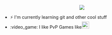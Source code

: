 <!-- ![](https://c.tenor.com/WuOwfnsLcfYAAAAC/star-wars-obi-wan-kenobi.gif)
-->
<p align="center">
 <img src="https://c.tenor.com/WuOwfnsLcfYAAAAC/star-wars-obi-wan-kenobi.gif">
</p>

<ul>
 <li>⚡ I'm currently learning git and other cool stuff</li>
<li>:video_game: I like PvP Games like<img width="23" height="23" src="https://upload.wikimedia.org/wikipedia/commons/2/2a/LoL_icon.svg"></li>
</ul>


<!--
**PascalShox/PascalShox** is a ✨ _special_ ✨ repository because its `README.md` (this file) appears on your GitHub profile.

Here are some ideas to get you started:

- 🔭 I’m currently working on ...
- 🌱 I’m currently learning ...
- 👯 I’m looking to collaborate on ...
- 🤔 I’m looking for help with ...
- 💬 Ask me about ...
- 📫 How to reach me: ...
- 😄 Pronouns: ...
- ⚡ Fun fact: ...
-->

